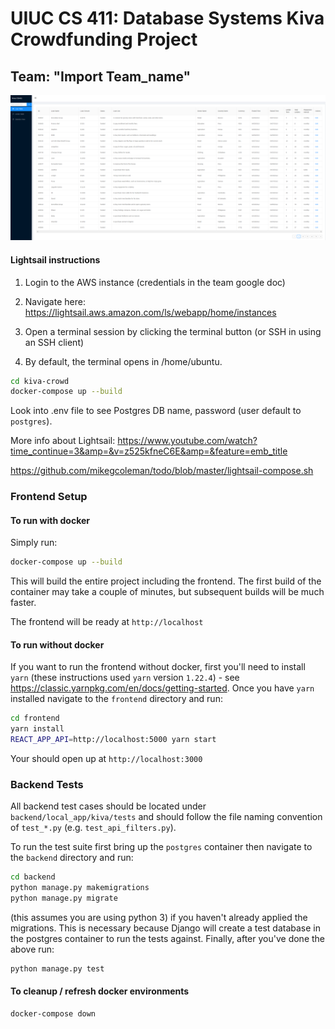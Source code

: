 # UIUC CS 411: Database Systems Kiva Crowdfunding Project
## Team: "Import Team_name"

![Kiva Project Screenshot](project-screenshot.png)


#### Lightsail instructions

1. Login to the AWS instance (credentials in the team google doc)

2. Navigate here:
https://lightsail.aws.amazon.com/ls/webapp/home/instances

3. Open a terminal session by clicking the terminal button (or SSH in using an SSH client)

4. By default, the terminal opens in /home/ubuntu.

```bash
cd kiva-crowd
docker-compose up --build
```

Look into .env file to see Postgres DB name, password (user default to `postgres`).


More info about Lightsail:
https://www.youtube.com/watch?time_continue=3&amp=&v=z525kfneC6E&amp=&feature=emb_title

https://github.com/mikegcoleman/todo/blob/master/lightsail-compose.sh

### Frontend Setup

#### To run with docker

Simply run:

```bash
docker-compose up --build
```

This will build the entire project including the frontend. The first build of the container may take a couple of minutes,
but subsequent builds will be much faster.

The frontend will be ready at `http://localhost`

#### To run without docker

If you want to run the frontend without docker, first you'll need to install `yarn` (these instructions used `yarn`
version `1.22.4`) - see https://classic.yarnpkg.com/en/docs/getting-started. Once you have `yarn` installed navigate
to the `frontend` directory and run:

```bash
cd frontend
yarn install
REACT_APP_API=http://localhost:5000 yarn start
```

Your should open up at `http://localhost:3000`

### Backend Tests

All backend test cases should be located under `backend/local_app/kiva/tests` and should follow the file naming
convention of `test_*.py` (e.g. `test_api_filters.py`).

To run the test suite first bring up the `postgres` container then navigate to the `backend` directory and run:

```bash
cd backend
python manage.py makemigrations
python manage.py migrate
```

(this assumes you are using python 3) if you haven't already applied the migrations. This is necessary because
Django will create a test database in the postgres container to run the tests against. Finally, after you've
done the above run:

```bash
python manage.py test
```
#### To cleanup / refresh docker environments

```bash
docker-compose down
```
